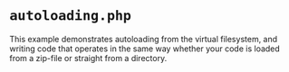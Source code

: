 `autoloading.php`
=================

This example demonstrates autoloading from the virtual filesystem, and writing
code that operates in the same way whether your code is loaded from a zip-file
or straight from a directory.


